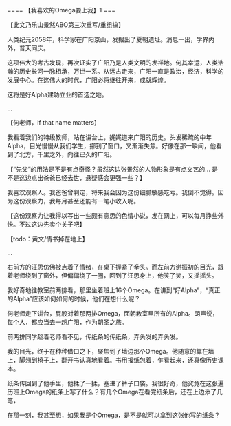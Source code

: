 


==== 【我喜欢的Omega要上我】1  ===


【此文乃乐山景然ABO第三次重写/重组搞】

人类纪元2058年，科学家在广阳京山，发掘出了夏朝遗址。消息一出，学界内外，普天同庆。

这项伟大的考古发现，再次证实了广阳乃是人类文明的发祥地。何其幸运，人类浩瀚的历史长河一脉相承，万世一系。从远古走来，广阳一直是政治，经济，科学的发展中心。在这伟大的时代，广阳必将继往开来，成就辉煌。

这将是好Alpha建功立业的首选之地。

...

【何老师，if that name matters】

我看着我们的特级教师，站在讲台上，娓娓道来广阳的历史。头发稀疏的中年Alpha，目光慢慢从我们学生，挪到了窗口，又渐渐失焦。好像在那一瞬间，他看到了北方，千里之外，向往已久的广阳。

【“先父”的用法是不是有点奇怪？虽然这边张景然的人物形象是有点文艺的... 是不是这边点出爸爸已经去世，悬疑感会更强一些？】

我喜欢观察人。我爸爸曾判定，将来我会因为这份细腻敏感吃亏。我倒不觉得。因为这份观察力，我每月甚至还能有一笔小收入呢。

【这份观察力让我得以写出一些颇有意思的色情小说，发在网上，可以每月挣些外快。不过这边先卖个关子吧】

【todo：黄文/情书掉在地上】

...

右前方的汪思仿佛被点着了情绪，在桌下握紧了拳头。而左前方谢振初的目光，跟着老师绕到了窗外，但偏偏绕了一圈，回到了汪思身上，他笑了笑，又摇摇头。

我好奇地往教室前两排看，那里坐着班上16个Omega。在讲到“好Alpha”，“真正的Alpha”应该如何如何的时候，他们在想什么呢？

何老师走下讲台，屁股对着那两排Omega，面朝教室里所有的Alpha。朗声说，每个人，都应当去一趟广阳，作为朝圣之旅。

前两排同学趁着老师看不见，传纸条的传纸条，弄头发的弄头发。

我的目光，终于在种种借口之下，聚焦到了墙边那个Omega。他随意的靠在墙上，脚翘到椅子上，翻开书认真地看着。书用报纸包着，乍看起来，还真像历史课本。

纸条传回到了他手里，他揉了一揉，塞进了裤子口袋。我很好奇，他究竟在这张遍历班上Omega的纸条上写了什么？有几个Omega在看完纸条后，还在上边添了几笔，

在那一刻，我甚至想，如果我是个Omega，是不是就可以拿到这张他写的纸条？